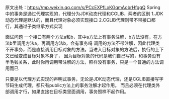 原文出处：https://mp.weixin.qq.com/s/PCcEXPfLxKGqmAobrHfggQ
Spring中的事务是通过代理实现的，代理分为JDK动态代理和CGLIB，两者的区别
1.JDK动态代理是默认的，而且代理对象必须实现接口
2.CGLIB代理则带不带接口都行，其通过子类继承方式实现

面试问题
一个接口有两个方法a和b，其中a方法上有事务注解，b方法没有，在方法b里调用方法a，再调用方法b，会有事务吗
调用的方法不带注解，因此代理类不开事务，而是直接调用目标对象的方法。当进入目标对象的方法后，执行的上下文已经变成目标对象本身了，
因为目标对象的代码是我们自己写的，和事务没有半毛钱关系，此时你再调用带注解的方法，照样没有事务，只是一个普通的方法调用而已

只要是以代理方式实现的声明式事务，无论是JDK动态代理，还是CGLIB直接写字节码生成代理，都只有public方法上的事务注解才起作用。
而且必须在代理类外部调用才行，如果直接在目标类里面调用，事务照样不起作用。
